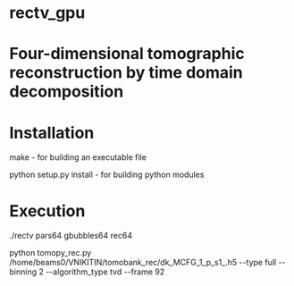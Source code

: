 # rectv_gpu
# Four-dimensional tomographic reconstruction by time domain decomposition

# Installation
make - for building an executable file

python setup.py install  - for building  python modules

# Execution
./rectv pars64 gbubbles64 rec64

python tomopy_rec.py /home/beams0/VNIKITIN/tomobank_rec/dk_MCFG_1_p_s1_.h5 --type full --binning 2 --algorithm_type tvd --frame 92 

